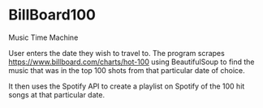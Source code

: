 # BillBoard100
Music Time Machine

User enters the date they wish to travel to. The program scrapes https://www.billboard.com/charts/hot-100 using BeautifulSoup to 
find the music that was in the top 100 shots from that particular date of choice.

It then uses the Spotify API to create a playlist on Spotify of the 100 hit songs at that particular date.
